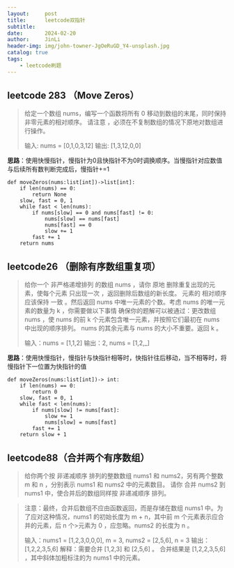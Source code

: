```yaml
---
layout:     post
title:      leetcode双指针
subtitle:   
date:       2024-02-20
author:     JinLi
header-img: img/john-towner-JgOeRuGD_Y4-unsplash.jpg
catalog: true
tags:
    - leetcode刷题
---
```


## leetcode 283 （Move Zeros）
> 给定一个数组 nums，编写一个函数将所有 0 移动到数组的末尾，同时保持非零元素的相对顺序。
> 请注意 ，必须在不复制数组的情况下原地对数组进行操作。
> 
> 输入: nums = [0,1,0,3,12]
> 输出: [1,3,12,0,0]

**思路**：使用快慢指针，慢指针为0且快指针不为0时调换顺序。当慢指针对应数值与后续所有数判断完成后，慢指针+=1
```
def moveZeros(nums:list[int])->list[int]:
    if len(nums) == 0:
        return None
    slow, fast = 0, 1
    while fast < len(nums):
        if nums[slow] == 0 and nums[fast] != 0:
            nums[slow] == nums[fast]
            nums[fast] == 0 
            slow += 1
        fast += 1
    return nums
```

## leetcode26 （删除有序数组重复项）
> 给你一个 非严格递增排列 的数组 nums ，请你 原地 删除重复出现的元素，使每个元素 只出现一次 ，返回删除后数组的新长度。
> 元素的 相对顺序 应该保持 一致 。然后返回 nums 中唯一元素的个数。考虑 nums 的唯一元素的数量为 k ，你需要做以下事情
> 确保你的题解可以被通过：更改数组 nums ，使 nums 的前 k 个元素包含唯一元素，并按照它们最初在 nums 中出现的顺序排列。
> nums 的其余元素与 nums 的大小不重要。返回 k 。
> 
> 输入：nums = [1,1,2]
> 输出：2, nums = [1,2,_]

**思路**：使用快慢指针，慢指针与快指针相等时，快指针往后移动，当不相等时，将慢指针下一位置为快指针的值
```
def moveZeros(nums:list[int])-> int:
    if len(nums) == 0:
        return 0
    slow, fast = 0, 1
    while fast < len(nums):
        if nums[slow] != nums[fast]:
            slow += 1
            nums[slow] = nums[fast]
        fast += 1
    return slow + 1
```

## leetcode88（合并两个有序数组）
>给你两个按 非递减顺序 排列的整数数组 nums1 和 nums2，另有两个整数 m 和 n ，分别表示 nums1 和 nums2 中的元素数目。
>请你 合并 nums2 到 nums1 中，使合并后的数组同样按 非递减顺序 排列。

>注意：最终，合并后数组不应由函数返回，而是存储在数组 nums1 中。为了应对这种情况，nums1 的初始长度为 m + n，其中前 m 个元素表示应合并的元素，后 n 个>元素为 0 ，应忽略。nums2 的长度为 n 。
>
>输入：nums1 = [1,2,3,0,0,0], m = 3, nums2 = [2,5,6], n = 3
>输出：[1,2,2,3,5,6]
>解释：需要合并 [1,2,3] 和 [2,5,6] 。
>合并结果是 [1,2,2,3,5,6] ，其中斜体加粗标注的为 nums1 中的元素。
